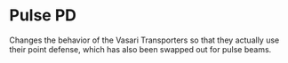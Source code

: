 # Pulse PD

Changes the behavior of the Vasari Transporters so that they actually use their point defense, which has also been swapped out for pulse beams.
